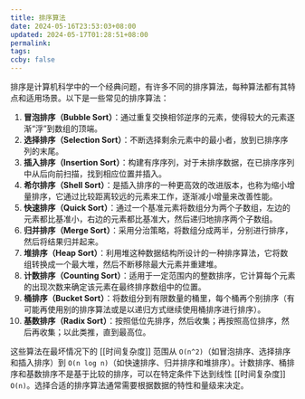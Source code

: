 ```yaml
---
title: 排序算法
date: 2024-05-16T23:53:03+08:00
updated: 2024-05-17T01:28:51+08:00
permalink: 
tags: 
ccby: false
---
```

排序是计算机科学中的一个经典问题，有许多不同的排序算法，每种算法都有其特点和适用场景。以下是一些常见的排序算法：

1. **冒泡排序（Bubble Sort）**：通过重复交换相邻逆序的元素，使得较大的元素逐渐“浮”到数组的顶端。
2. **选择排序（Selection Sort）**：不断选择剩余元素中的最小者，放到已排序序列的末尾。
3. **插入排序（Insertion Sort）**：构建有序序列，对于未排序数据，在已排序序列中从后向前扫描，找到相应位置并插入。
4. **希尔排序（Shell Sort）**：是插入排序的一种更高效的改进版本，也称为缩小增量排序，它通过比较距离较远的元素来工作，逐渐减小增量来改善性能。
5. **快速排序（Quick Sort）**：通过一个基准元素将数组分为两个子数组，左边的元素都比基准小，右边的元素都比基准大，然后递归地排序两个子数组。
6. **归并排序（Merge Sort）**：采用分治策略，将数组分成两半，分别进行排序，然后将结果归并起来。
7. **堆排序（Heap Sort）**：利用堆这种数据结构所设计的一种排序算法，它将数组转换成一个最大堆，然后不断移除最大元素并重建堆。
8. **计数排序（Counting Sort）**：适用于一定范围内的整数排序，它计算每个元素的出现次数来确定该元素在最终排序数组中的位置。
9. **桶排序（Bucket Sort）**：将数组分到有限数量的桶里，每个桶再个别排序（有可能再使用别的排序算法或是以递归方式继续使用桶排序进行排序）。
10. **基数排序（Radix Sort）**：按照低位先排序，然后收集；再按照高位排序，然后再收集；以此类推，直到最高位。

这些算法在最坏情况下的 [[时间复杂度]] 范围从 `O(n^2)`（如冒泡排序、选择排序和插入排序）到 `O(n log n)`（如快速排序、归并排序和堆排序）。计数排序、桶排序和基数排序不是基于比较的排序，可以在特定条件下达到线性 [[时间复杂度]] `O(n)`。选择合适的排序算法通常需要根据数据的特性和量级来决定。